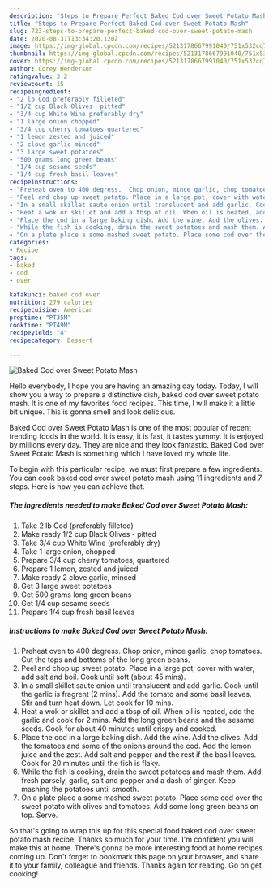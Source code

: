```yaml
---
description: "Steps to Prepare Perfect Baked Cod over Sweet Potato Mash"
title: "Steps to Prepare Perfect Baked Cod over Sweet Potato Mash"
slug: 723-steps-to-prepare-perfect-baked-cod-over-sweet-potato-mash
date: 2020-08-31T13:34:20.120Z
image: https://img-global.cpcdn.com/recipes/5213178667991040/751x532cq70/baked-cod-over-sweet-potato-mash-recipe-main-photo.jpg
thumbnail: https://img-global.cpcdn.com/recipes/5213178667991040/751x532cq70/baked-cod-over-sweet-potato-mash-recipe-main-photo.jpg
cover: https://img-global.cpcdn.com/recipes/5213178667991040/751x532cq70/baked-cod-over-sweet-potato-mash-recipe-main-photo.jpg
author: Corey Henderson
ratingvalue: 3.2
reviewcount: 15
recipeingredient:
- "2 lb Cod preferably filleted"
- "1/2 cup Black Olives  pitted"
- "3/4 cup White Wine preferably dry"
- "1 large onion chopped"
- "3/4 cup cherry tomatoes quartered"
- "1 lemon zested and juiced"
- "2 clove garlic minced"
- "3 large sweet potatoes"
- "500 grams long green beans"
- "1/4 cup sesame seeds"
- "1/4 cup fresh basil leaves"
recipeinstructions:
- "Preheat oven to 400 degress.  Chop onion, mince garlic, chop tomatoes. Cut the tops and bottoms of the long green beans."
- "Peel and chop up sweet potato. Place in a large pot, cover with water, add salt and boil. Cook until soft (about 45 mins)."
- "In a small skillet saute onion until translucent and add garlic. Cook until the garlic is fragrent (2 mins). Add the tomato and some basil leaves. Stir and turn heat down. Let cook for 10 mins."
- "Heat a wok or skillet and add a tbsp of oil. When oil is heated, add the garlic and cook for 2 mins. Add the long green beans and the sesame seeds. Cook for about 40 minutes until crispy and cooked."
- "Place the cod in a large baking dish. Add the wine. Add the olives. Add the tomatoes and some of the onions around the cod. Add the lemon juice and the zest. Add salt and pepper and the rest if the basil leaves. Cook for 20 minutes until the fish is flaky."
- "While the fish is cooking, drain the sweet potatoes and mash them. Add fresh parsely, garlic, salt and pepper and a dash of ginger. Keep mashing the potatoes until smooth."
- "On a plate place a some mashed sweet potato. Place some cod over the sweet potato with olives and tomatoes. Add some long green beans on top. Serve."
categories:
- Recipe
tags:
- baked
- cod
- over

katakunci: baked cod over 
nutrition: 279 calories
recipecuisine: American
preptime: "PT35M"
cooktime: "PT49M"
recipeyield: "4"
recipecategory: Dessert

---
```



![Baked Cod over Sweet Potato Mash](https://img-global.cpcdn.com/recipes/5213178667991040/751x532cq70/baked-cod-over-sweet-potato-mash-recipe-main-photo.jpg)

Hello everybody, I hope you are having an amazing day today. Today, I will show you a way to prepare a distinctive dish, baked cod over sweet potato mash. It is one of my favorites food recipes. This time, I will make it a little bit unique. This is gonna smell and look delicious.



Baked Cod over Sweet Potato Mash is one of the most popular of recent trending foods in the world. It is easy, it is fast, it tastes yummy. It is enjoyed by millions every day. They are nice and they look fantastic. Baked Cod over Sweet Potato Mash is something which I have loved my whole life.


To begin with this particular recipe, we must first prepare a few ingredients. You can cook baked cod over sweet potato mash using 11 ingredients and 7 steps. Here is how you can achieve that.

<!--inarticleads1-->

##### The ingredients needed to make Baked Cod over Sweet Potato Mash:

1. Take 2 lb Cod (preferably filleted)
1. Make ready 1/2 cup Black Olives - pitted
1. Take 3/4 cup White Wine (preferably dry)
1. Take 1 large onion, chopped
1. Prepare 3/4 cup cherry tomatoes, quartered
1. Prepare 1 lemon, zested and juiced
1. Make ready 2 clove garlic, minced
1. Get 3 large sweet potatoes
1. Get 500 grams long green beans
1. Get 1/4 cup sesame seeds
1. Prepare 1/4 cup fresh basil leaves




<!--inarticleads2-->

##### Instructions to make Baked Cod over Sweet Potato Mash:

1. Preheat oven to 400 degress.  Chop onion, mince garlic, chop tomatoes. Cut the tops and bottoms of the long green beans.
1. Peel and chop up sweet potato. Place in a large pot, cover with water, add salt and boil. Cook until soft (about 45 mins).
1. In a small skillet saute onion until translucent and add garlic. Cook until the garlic is fragrent (2 mins). Add the tomato and some basil leaves. Stir and turn heat down. Let cook for 10 mins.
1. Heat a wok or skillet and add a tbsp of oil. When oil is heated, add the garlic and cook for 2 mins. Add the long green beans and the sesame seeds. Cook for about 40 minutes until crispy and cooked.
1. Place the cod in a large baking dish. Add the wine. Add the olives. Add the tomatoes and some of the onions around the cod. Add the lemon juice and the zest. Add salt and pepper and the rest if the basil leaves. Cook for 20 minutes until the fish is flaky.
1. While the fish is cooking, drain the sweet potatoes and mash them. Add fresh parsely, garlic, salt and pepper and a dash of ginger. Keep mashing the potatoes until smooth.
1. On a plate place a some mashed sweet potato. Place some cod over the sweet potato with olives and tomatoes. Add some long green beans on top. Serve.




So that's going to wrap this up for this special food baked cod over sweet potato mash recipe. Thanks so much for your time. I'm confident you will make this at home. There's gonna be more interesting food at home recipes coming up. Don't forget to bookmark this page on your browser, and share it to your family, colleague and friends. Thanks again for reading. Go on get cooking!
